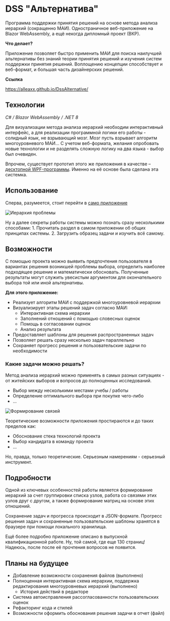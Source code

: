 # DSS "Альтернатива"
Программа поддержки принятия решений на основе метода анализа иерархий (сокращенно МАИ).
Одностраничное веб-приложение на Blazor WebAssembly, а ещё некогда дипломный проект (ВКР).

**Что делает?**

Приложение позволяет быстро применить МАИ для поиска наилучшей альтернативы без знаний теории принятия решений
и изучения систем поддержки принятия решений.
Воплощению концепции способствует и веб-формат, и большая часть дизайнерских решений.

**Ссылка**

https://alleaxx.github.io/DssAlternative/

## Технологии
*C# / Blazor WebAssembly / .NET 8*

Для визуализации метода анализа иерархий необходим интерактивный интерфейс,
а для реализации программной логики его работы - солидный язык, не взрывающий мозг. Мозг пусть взрывает алгоритм многоуровневого МАИ… 
С учетом веб-формата, желания опробовать новые технологии и не разделять сложную логику на два языка - выбор был очевиден.

Впрочем, существует прототип этого же приложения в качестве – [десктопной WPF-программы](https://github.com/Alleaxx/DSS/tree/master/DSSView).
Именно на её основе была сделана эта системка.

## Использование

Сперва, разумеется, стоит перейти в [само приложение](https://alleaxx.github.io/DssAlternative/)

![Иерархия проблемы](https://i.ibb.co/PmhnSZZ/image.png)

Ну а далее секреты работы системы можно познать сразу несколькими способами:
	1. Прочитать раздел в самом приложении об общих принципах системы.
	2. Загрузить образец задачи и изучить всё самому.

## Возможности
С помощью проекта можно выявить предпочтения пользователя в вариантах решения возникшей проблемы выбора,
определить наиболее подходящее решение и математически обосновать.
Полученные результаты могут служить увесистым аргументом для окончательного выбора той или иной альтернативы.

**Для этого приложение:**
- Реализует алгоритм МАИ с поддержкой многоуровневой иерархии
- Визуализирует этапы решений задач согласно МАИ:
    - Интерактивная схема иерархии
    - Заполнений отношений с помощью словесных оценок
    - Помощь в согласовании оценок
    - Анализ результата
- Предоставляет шаблоны для решения распространенных задач
- Позволяет решать сразу несколько задач параллельно
- Сохраняет прогресс решения и пользовательские задачи по необходимости

### Какие задачи можно решать?
Метод анализа иерархий можно применять в самых разных ситуациях - от житейских выборов и вопросов до полноценных исследований.
- Выбор между несколькими местами учебы / работы
- Определение оптимального выбора при покупке чего-либо
-  ...

![Формирование связей](https://i.ibb.co/7RykYqQ/image.png)

Теоретические возможности приложения простираются и до таких пределов как:
- Обоснование стека технологий проекта
- Выбор кандидата в команду проекта
-  …

Но, правда, только теоретические. Серьезным намерениям - серьезный инструмент.

## Подробности
Одной из ключевых особенностей работы является формирование иерархий за счет группировки списка узлов,
работа со связями этих узлов друг с другом, а также формирование матриц на основе этих отношений.

Сохранение задач и прогресса происходит в JSON-формате. Прогресс решения задач и сохраненные пользовательские
шаблоны хранятся в браузере при помощи локального хранилища.

Ещё более подробно приложение описано в выпускной квалификационной работе.
Ну, той самой, где еще 130 страниц! Надеюсь, после после её прочтения вопросов не появится.

## Планы на будущее
- Добавление возможности сохранения файлов (выполнено)
- Полноценная интерактивная схема иерархии, поддержка редактирования многоуровневых иерархий (выполнено)
    - История действий в редакторе
- Система автоисправления рассогласованности пользовательских оценок
- Рефакторинг кода и стилей
- Возможности оформить обоснования решения задачи в отчет (файл)
